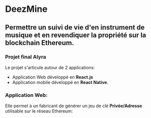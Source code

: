 # DeezMine
## Permettre un suivi de vie d'en instrument de musique et en revendiquer la propriété sur la blockchain Ethereum.
### Projet final Alyra


Le projet s'articule autour de 2 applications:

- Application Web développé en **React.js**
- Application mobile développé en **React Native**.

### Application Web:

 Elle permet à un fabricant de générer un jeu de clé **Privée/Adresse** utilisable sur le réseau Ethereum:
 
